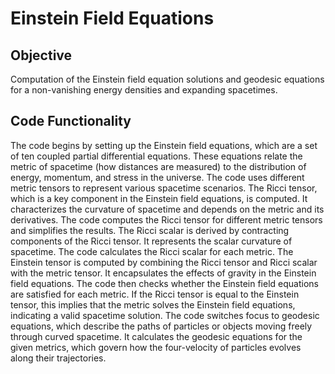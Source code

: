 # Einstein Field Equations

## Objective

Computation of the Einstein field equation solutions and geodesic equations for a non-vanishing energy densities and expanding spacetimes.

## Code Functionality

The code begins by setting up the Einstein field equations, which are a set of ten coupled partial differential equations. These equations relate the metric of spacetime (how distances are measured) to the distribution of energy, momentum, and stress in the universe. The code uses different metric tensors to represent various spacetime scenarios. The Ricci tensor, which is a key component in the Einstein field equations, is computed. It characterizes the curvature of spacetime and depends on the metric and its derivatives. The code computes the Ricci tensor for different metric tensors and simplifies the results. The Ricci scalar is derived by contracting components of the Ricci tensor. It represents the scalar curvature of spacetime. The code calculates the Ricci scalar for each metric. The Einstein tensor is computed by combining the Ricci tensor and Ricci scalar with the metric tensor. It encapsulates the effects of gravity in the Einstein field equations. The code then checks whether the Einstein field equations are satisfied for each metric. If the Ricci tensor is equal to the Einstein tensor, this implies that the metric solves the Einstein field equations, indicating a valid spacetime solution. The code switches focus to geodesic equations, which describe the paths of particles or objects moving freely through curved spacetime. It calculates the geodesic equations for the given metrics, which govern how the four-velocity of particles evolves along their trajectories.
